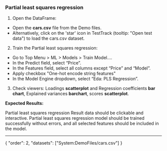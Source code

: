 ### Partial least squares regression

1. Open the DataFrame:
* Open the **cars.csv** file from the Demo files.
* Alternatively, click on the 'star' icon in TestTrack (tooltip: "Open test data") to load the cars.csv dataset.
2. Train the Partial least squares regression:
* Go to Top Menu > ML > Models > Train Model….
* In the Predict field, select “Price”.
* In the Features field, select all columns except “Price” and “Model”.
* Apply checkbox "One-hot encode string features"
* In the Model Engine dropdown, select “Eda: PLS Regression”. 
3. Check viewers: Loadings **scatterplot** and Regression coefficients **bar chart**, Explained variances **barchart**, scores **scatterplot**.

**Expected Results:**

Partial least squares regression Result data should be clickable and interactive. Partial least squares regression model should be trained successfully without errors, and all selected features should be included in the model.



---
{
"order": 2,
"datasets": ["System:DemoFiles/cars.csv"]
}